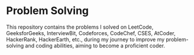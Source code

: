 # Problem Solving
This repository contains the problems I solved on LeetCode, GeeksforGeeks, InterviewBit, Codeforces, CodeChef, CSES, AtCoder, HackerRank, HackerEarth, etc., during my journey to improve my problem-solving and coding abilities, aiming to become a proficient coder.
